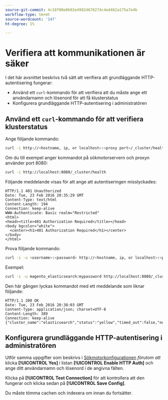 ```yaml
---
source-git-commit: 4c18f00e0b92e49924676274c4ed462a175a7e4b
workflow-type: tm+mt
source-wordcount: '147'
ht-degree: 1%

---
```

# Verifiera att kommunikationen är säker

I det här avsnittet beskrivs två sätt att verifiera att grundläggande HTTP-autentisering fungerar:

* Använd ett `curl`-kommando för att verifiera att du måste ange ett användarnamn och lösenord för att få klusterstatus
* Konfigurera grundläggande HTTP-autentisering i administratören

## Använd ett `curl`-kommando för att verifiera klusterstatus

Ange följande kommando:

```bash
curl -i http://<hostname, ip, or localhost>:<proxy port>/_cluster/health
```

Om du till exempel anger kommandot på sökmotorservern och proxyn använder port 8080:

```bash
curl -i http://localhost:8080/_cluster/health
```

Följande meddelande visas för att ange att autentiseringen misslyckades:

```terminal
HTTP/1.1 401 Unauthorized
Date: Tue, 23 Feb 2016 20:35:29 GMT
Content-Type: text/html
Content-Length: 194
Connection: keep-alive
WWW-Authenticate: Basic realm="Restricted"
<html>
<head><title>401 Authorization Required</title></head>
<body bgcolor="white">
  <center><h1>401 Authorization Required</h1></center>
</body>
</html>
```

Prova följande kommando:

```bash
curl -i -u <username>:<password> http://<hostname, ip, or localhost>:<proxy port>/_cluster/health
```

Exempel:

```bash
curl -i -u magento_elasticsearch:mypassword http://localhost:8080/_cluster/health
```

Den här gången lyckas kommandot med ett meddelande som liknar följande:

```terminal
HTTP/1.1 200 OK
Date: Tue, 23 Feb 2016 20:38:03 GMT
Content-Type: application/json; charset=UTF-8
Content-Length: 389
Connection: keep-alive
{"cluster_name":"elasticsearch","status":"yellow","timed_out":false,"number_of_nodes":1,"number_of_data_nodes":1,"active_primary_shards":5,"active_shards":5,"relocating_shards":0,"initializing_shards":0,"unassigned_shards":5,"delayed_unassigned_shards":0,"number_of_pending_tasks":0,"number_of_in_flight_fetch":0,"task_max_waiting_in_queue_millis":0,"active_shards_percent_as_number":50.0}
```

## Konfigurera grundläggande HTTP-autentisering i administratören

Utför samma uppgifter som beskrivs i [Sökmotorkonfigurationen](../configuration/search/configure-search-engine.md) *förutom att* klicka **[!UICONTROL Yes]** i listan **[!UICONTROL Enable HTTP Auth]** och ange ditt användarnamn och lösenord i de angivna fälten.

Klicka på **[!UICONTROL Test Connection]** för att kontrollera att den fungerar och klicka sedan på **[!UICONTROL Save Config]**.

Du måste tömma cachen och indexera om innan du fortsätter.
